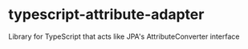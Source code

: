 # typescript-attribute-adapter
Library for TypeScript that acts like JPA's AttributeConverter interface
